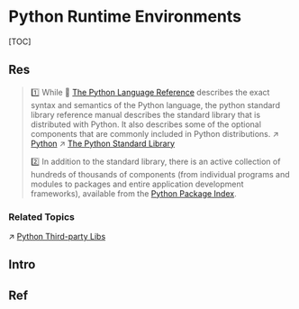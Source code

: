 # Python Runtime Environments

[TOC]



## Res
> 1️⃣ While 🔗 [The Python Language Reference](https://docs.python.org/3/reference/index.html#reference-index) describes the exact syntax and semantics of the Python language, the python standard library reference manual describes the standard library that is distributed with Python. It also describes some of the optional components that are commonly included in Python distributions.
> ↗ [Python](../../../Interpreted%20Languages/🐍%20Python/Python.md)
> ↗ [The Python Standard Library](../../../Interpreted%20Languages/🐍%20Python/🌷%20The%20Python%20Standard%20Library/The%20Python%20Standard%20Library.md)
> 
> 2️⃣ In addition to the standard library, there is an active collection of hundreds of thousands of components (from individual programs and modules to packages and entire application development frameworks), available from the [Python Package Index](https://pypi.org/).


### Related Topics
↗ [Python Third-party Libs](📌%20Python%20Third-party%20Libs/Python%20Third-party%20Libs.md)



## Intro



## Ref

